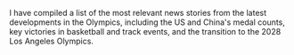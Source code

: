 I have compiled a list of the most relevant news stories from the latest developments in the Olympics, including the US and China's medal counts, key victories in basketball and track events, and the transition to the 2028 Los Angeles Olympics.